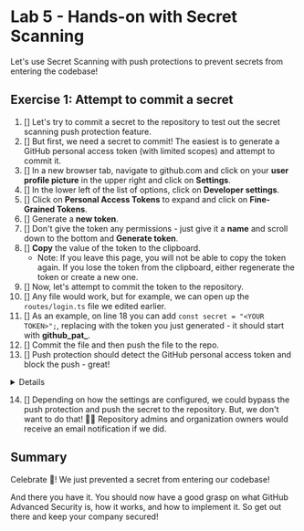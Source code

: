 # Lab 5 - Hands-on with Secret Scanning

Let's use Secret Scanning with push protections to prevent secrets from entering the codebase!

## Exercise 1: Attempt to commit a secret

1. [] Let's try to commit a secret to the repository to test out the secret scanning push protection feature.
2. [] But first, we need a secret to commit! The easiest is to generate a GitHub personal access token (with limited scopes) and attempt to commit it.
3. [] In a new browser tab, navigate to github.com and click on your **user profile picture** in the upper right and click on **Settings**.
4. [] In the lower left of the list of options, click on **Developer settings**.
5. [] Click on **Personal Access Tokens** to expand and click on **Fine-Grained Tokens**.
6. [] Generate a **new token**.
7. [] Don't give the token any permissions - just give it a **name** and scroll down to the bottom and **Generate token**.
8. [] **Copy**  the value of the token to the clipboard.
    - Note: If you leave this page, you will not be able to copy the token again. If you lose the token from the clipboard, either regenerate the token or create a new one.
9. [] Now, let's attempt to commit the token to the repository.
10. [] Any file would work, but for example, we can open up the `routes/login.ts` file we edited earlier.
11. [] As an example, on line 18 you can add `const secret = "<YOUR TOKEN>";`, replacing **<YOUR TOKEN>** with the token you just generated - it should start with **github_pat_**.
12. [] Commit the file and then push the file to the repo.
13. [] Push protection should detect the GitHub personal access token and block the push - great!

<details>

  In the UI:</br>![image](images/lab-5-1-1.png)</br></br>
</details>

14. [] Depending on how the settings are configured, we could bypass the push protection and push the secret to the repository. But, we don't want to do that! 🙅‍♂️ Repository admins and organization owners would receive an email notification if we did.

## Summary

Celebrate 🎉! We just prevented a secret from entering our codebase!

And there you have it. You should now have a good grasp on what GitHub Advanced Security is, how it works, and how to implement it. So get out there and keep your company secured!

